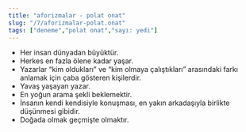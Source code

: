 ```yaml
---
title: "aforizmalar - polat onat"
slug: "/7/aforizmalar-polat.onat"
tags: ["deneme","polat onat","sayı: yedi"]
---
```


- Her insan dünyadan büyüktür.
- Herkes en fazla ölene kadar yaşar.
- Yazarlar “kim oldukları” ve “kim olmaya çalıştıkları” arasındaki farkı anlamak için çaba gösteren kişilerdir.
- Yavaş yaşayan yazar.
- En yoğun arama şekli beklemektir.
- İnsanın kendi kendisiyle konuşması, en yakın arkadaşıyla birlikte düşünmesi gibidir.
- Doğada olmak geçmişte olmaktır.


